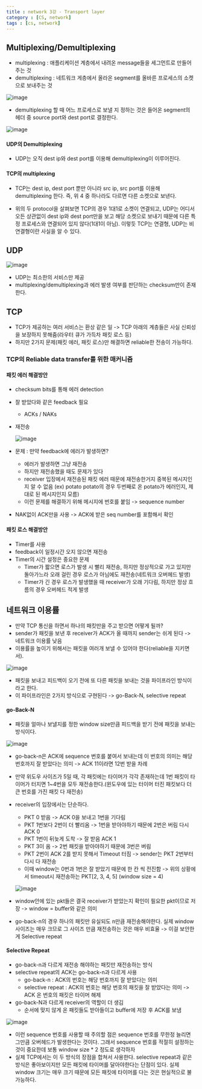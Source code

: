 ```yaml
---
title : network 3강 - Transport layer
category : [CS, network]
tags : [cs, network]
---
```




## Multiplexing/Demultiplexing

- multiplexing : 애플리케이션 계층에서 내려온 message들을 세그먼트로 만들어주는 것
- demultiplexing : 네트워크 게층에서 올라온 segment를 올바른 프로세스의 소켓으로 보내주는 것

![image](https://github.com/user-attachments/assets/e24b302a-bae9-4379-b79c-b3c749fe67cb)

- demultiplexing 할 때 어느 프로세스로 보낼 지 정하는 것은 들어온 segment의 헤더 중 source port와 dest port로 결정한다.

![image](https://github.com/user-attachments/assets/5c763f67-6526-47a6-8132-9b5511af98d0)

#### UDP의 Demultiplexing

- UDP는 오직 dest ip와 dest port를 이용해 demultiplexing이 이루어진다.

#### TCP의 multiplexing

- TCP는 dest ip, dest port 뿐만 아니라 src ip, src port를 이용해 demultiplexing 한다. 즉, 위 4 중 하나라도 다르면 다른 소켓으로 보낸다.

- 위의 두 protocol을 살펴보면 TCP의 경우 1대1로 소켓이 연결되고, UDP는 어디서 오든 상관없이 dest ip와 dest port만을 보고 해당 소켓으로 보내기 때문에 다른 특정 프로세스와 연결되어 있지 않다(1대1이 아님). 이렇듯 TCP는 연결형, UDP는 비연결형이란 사실을 알 수 있다.



## UDP

![image](https://github.com/user-attachments/assets/040d91b6-1825-4993-9289-c0d40144cc7a)

- UDP는 최소한의 서비스만 제공
- multiplexing/demultiplexing과 에러 발생 여부를 판단하는 checksum만이 존재한다.



## TCP

- TCP가 제공하는 여러 서비스는 환상 같은 일 -> TCP 아래의 계층들은 사실 신뢰성을 보장하지 못해줌(라우터 큐가 가득차 패킷 로스 등)
- 하지만 2가지 문제(패킷 에러, 패킷 로스)만 해결하면 reliable한 전송이 가능하다.

### TCP의 Reliable data transfer를 위한 매커니즘

#### 패킷 에러 해결방안

- checksum bits를 통해 에러 detection

- 잘 받았다와 같은 feedback 필요

  - ACKs / NAKs

- 재전송

  ![image](https://github.com/user-attachments/assets/b1f6c621-de7e-417f-8461-65d44960b862)

- 문제 : 만약 feedback에 에러가 발생하면?

  - 에러가 발생하면 그냥 재전송
  - 하지만 재전송했을 때도 문제가 있다
  - receiver 입장에서 재전송된 패킷 에러 때문에 재전송한거지 중복된 메시지인지 알 수 없음 (ex) potato potato의 경우 두번째로 온 potato가 에러인지, 제대로 된 메시지인지 모름)
  - 이런 문제를 해결하기 위해 메시지에 번호를 붙임 -> sequence number

- NAK없이 ACK만을 사용 -> ACK에 받은 seq number를 포함해서 확인

#### 패킷 로스 해결방안

- Timer를 사용
- feedback이 일정시간 오지 않으면 재전송
- Timer의 시간 설정은 중요한 문제
  - Timer가 짧으면 로스가 발생 시 빨리 재전송, 하지만 정상적으로 가고 있지만 돌아가느라 오래 걸린 경우 로스가 아님에도 재전송(네트워크 오버헤드  발생)
  - Timer가 긴 경우 로스가 발생했을 때 receiver가 오래 기다림, 하지만 정상 흐름의 경우 오버헤드 적게 발생



## 네트워크 이용률

- 만약 TCP 통신을 하면서 하나의 패킷만을 주고 받으면 어떻게 될까?
- sender가 패킷을 보낸 후 receiver가 ACK가 올 때까지 sender는 쉬게 된다 -> 네트워크 이용률 낮음
- 이용률을 높이기 위해서는 패킷을 여러개 보낼 수 있어야 한다(reliable을 지키면서).

![image](https://github.com/user-attachments/assets/c831540f-7497-4e34-9443-7dd28dae2b41)

- 패킷을 보내고 피드백이 오기 전에 또 다른 패킷을 보내는 것을 파이프라인 방식이라고 한다.
- 이 파이프라인은 2가지 방식으로 구현된다 -> go-Back-N, selective repeat

#### go-Back-N

- 패킷을 얼마나 보낼지를 정한 window size만큼 피드백을 받기 전에 패킷을 보내는 방식이다.

![image](https://github.com/user-attachments/assets/50f35cfc-f7b6-47b1-ad96-6402e0bfb75f)

- go-back-n은 ACK에 sequence 번호를 붙여서 보내는데 이 번호의 의미는 해당 번호까지 잘 받았다는 의미 -> ACK 11이라면 12번 받을 차례

- 만약 위도우 사이즈가 5일 때, 각 패킷에는 타이머가 각각 존재하는데 1번 패킷이 타이머가 터지면 1~4번을 모두 재전송한다.(윈도우에 있는 터이머 터진 패킷보다 더 큰 번호를 가진 패킷 다 재전송)

- receiver의 입장에서는 단순하다.

  - PKT 0 받음 -> ACK 0을 보내고 1번을 기다림
  - PKT 1번보다 2번이 더 빨리옴 -> 1번을 받아야하기 때문에 2번은 버림 다시 ACK 0
  - PKT 1번이 뒤늦게 도착 -> 잘 받음 ACK 1
  - PKT 3이 옴 -> 2번 패킷을 받아야하기 때문에 3번은 버림
  - PKT 2번이 ACK 2를 받지 못해서 Timeout 터짐 -> sender는 PKT 2번부터 다시 다 재전송
  - 이때 window는 0번과 1번은 잘 받았기 때문에 한 칸 씩 전진함 -> 위의 상황에서 timeout시 재전송하는 PKT[2, 3, 4, 5] (window size = 4)

  ![image](https://github.com/user-attachments/assets/87156ef4-34c9-48a9-acfe-226e2e7db317)

- window안에 있는 pkt들은 결국 receiver가 받았는지 확인이 필요한 pkt이므로 저장 -> window = buffer와 같은 의미
- go-back-n의 경우 하나의 패킷만 유실되도 n만큼 재전송해야한다. 실제 window 사이즈는 매우 크므로 그 사이즈 만큼 재전송하는 것은 매우 비효율 -> 이걸 보안한게 Selective repeat

#### Selective Repeat

- go-back-n과 다르게 재전송 해야하는 패킷만 재전송하는 방식
- selective repeat의 ACK는 go-back-n과 다르게 사용
  - go-back-n : ACK의 번호는 해당 번호까지 잘 받았다는 의미
  - selective repeat : ACK의 번호는 해당 번호의 패킷을 잘 받았다는 의미 -> ACK 온 번호의 패킷은 타이머 해제
- go-back-N과 다르게 receiver의 역할이 더 생김
  - 순서에 맞지 않게 온 패킷들도 받아들이고 buffer에 저장 후 ACK를 보냄

![image](https://github.com/user-attachments/assets/99c2a594-a077-4b52-94e3-bcc73c76ca02)



- 이런 sequence 번호를 사용할 때 주의할 점은 sequence 번호를 무한정 늘리면 그만큼 오버헤드가 발생한다는 것이다. 그래서 sequence 번호를 적절히 설정하는 것이 중요한데 보통 window size * 2 정도로 생각하자
- 실제 TCP에서는 이 두 방식의 장점을 합쳐서 사용한다. selective repeat과 같은 방식은 좋아보이지만 모든 패킷에 타이머를 달아야한다는 단점이 있다. 실제 window 크기는 매우 크기 때문에 모든 패킷에 타이머를 다는 것은 현실적으로 불가능하다. 
